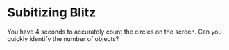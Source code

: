 # Subitizing Blitz

You have 4 seconds to accurately count the circles on the screen. Can you quickly identify the number of objects? 
